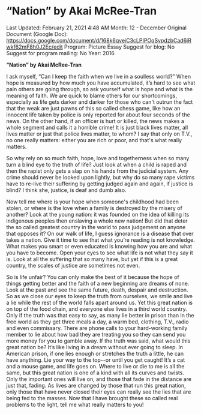 # “Nation” by Akai McRee-Tran

Last Updated: February 21, 2021 4:48 AM
Month: 12 - December
Original Document (Google Doc): https://docs.google.com/document/d/168k6qveiC3cLPIPOqSvpdzbCad6iRwkf62mF8h0J2Ec/edit
Program: Picture Essay
Suggest for blog: No
Suggest for program mailing: No
Year: 2016

**“Nation” by Akai McRee-Tran**

I ask myself, “Can I keep the faith when we live in a soulless world?” When hope is measured by how much you have accumulated, it’s hard to see what pain others are going through, so ask yourself what is hope and what is the meaning of faith. We are quick to blame others for our shortcomings, especially as life gets darker and darker for those who can't outrun the fact that the weak are just pawns of this so called chess game, like how an innocent life taken by police is only reported for about four seconds of the news. On the other hand, if an officer is hurt or killed, the news makes a whole segment and calls it a horrible crime! It is just black lives matter, all lives matter or just that police lives matter, to whom? I say that only on T.V., no one really matters: either you are rich or poor, and that's what really matters.

So why rely on so much faith, hope, love and togetherness when so many turn a blind eye to the truth of life? Just look at when a child is raped and then the rapist only gets a slap on his hands from the judicial system. Any crime should never be looked upon lightly, but why do so many rape victims have to re-live their suffering by getting judged again and again, if justice is blind? I think she, justice, is deaf and dumb also.

Now tell me where is your hope when someone's childhood had been stolen, or where is the love when a family is destroyed by the misery of another? Look at the young nation: it was founded on the idea of killing its indigenous peoples then enslaving a whole new nation! But did that deter the so called greatest country in the world to pass judgement on anyone that opposes it? On our walk of life, I guess ignorance is a disease that over takes a nation. Give it time to see that what you’re reading is not knowledge. What makes you smart or even educated is knowing how you are and what you have to become. Open your eyes to see what life is not what they say it is. Look at all the suffering that so many have, but yet if this is a great country, the scales of justice are sometimes not even.

So is life unfair? You can only make the best of it because the hope of things getting better and the faith of a new beginning are dreams of none. Look at the past and see the same future, death, despair and destruction. So as we close our eyes to keep the truth from ourselves, we smile and live a lie while the rest of the world falls apart around us. Yet this great nation is on top of the food chain, and everyone else lives in a third world country. Only if the truth was that easy to say, as many lie better in prison than in the free world as they get three meals a day, a warm bed, clothing, T.V., radio and even commissary. There are phone calls to your hard-working family member to lie about how bad they are treating you so they can send you more money for you to gamble away. If the truth was said, what would this great nation be? It’s like living in a dream without ever going to sleep. In American prison, if one lies enough or stretches the truth a little, he can have anything. Lie your way to the top--or until you get caught! It’s a cat and a mouse game, and life goes on. Where to live or die to me is all the same, but this great nation is one of a kind with all its curves and twists. Only the important ones will live on, and those that fade in the distance are just that, fading. As lives are changed by those that run this great nation, only those that have never closed their eyes can really see the lies that are being fed to the masses. Now that I have brought these so called real problems to the light, tell me what really matters to you!